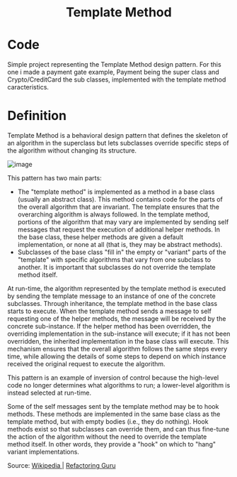 <div align="center">
  <h1> Template Method  </h1>
</div>

# Code

Simple project representing the Template Method design pattern. For this one i made a payment gate example, Payment being the super class and Crypto/CreditCard the sub classes, implemented with the template method caracteristics.

# Definition

Template Method is a behavioral design pattern that defines the skeleton of an algorithm in the superclass but lets subclasses override specific steps of the algorithm without changing its structure.

![image](https://user-images.githubusercontent.com/40416044/149624505-066e86a7-620a-45e5-b2c2-06915bb85583.png)

This pattern has two main parts:

- The "template method" is implemented as a method in a base class (usually an abstract class). This method contains code for the parts of the overall algorithm that are invariant. The template ensures that the overarching algorithm is always followed. In the template method, portions of the algorithm that may vary are implemented by sending self messages that request the execution of additional helper methods. In the base class, these helper methods are given a default implementation, or none at all (that is, they may be abstract methods).
- Subclasses of the base class "fill in" the empty or "variant" parts of the "template" with specific algorithms that vary from one subclass to another. It is important that subclasses do not override the template method itself.

At run-time, the algorithm represented by the template method is executed by sending the template message to an instance of one of the concrete subclasses. Through inheritance, the template method in the base class starts to execute. When the template method sends a message to self requesting one of the helper methods, the message will be received by the concrete sub-instance. If the helper method has been overridden, the overriding implementation in the sub-instance will execute; if it has not been overridden, the inherited implementation in the base class will execute. This mechanism ensures that the overall algorithm follows the same steps every time, while allowing the details of some steps to depend on which instance received the original request to execute the algorithm.

This pattern is an example of inversion of control because the high-level code no longer determines what algorithms to run; a lower-level algorithm is instead selected at run-time.

Some of the self messages sent by the template method may be to hook methods. These methods are implemented in the same base class as the template method, but with empty bodies (i.e., they do nothing). Hook methods exist so that subclasses can override them, and can thus fine-tune the action of the algorithm without the need to override the template method itself. In other words, they provide a "hook" on which to "hang" variant implementations.





Source: <a href="https://pt.wikipedia.org/wiki/Flyweight"> Wikipedia </a> | <a href="https://refactoring.guru/design-patterns/flyweight"> Refactoring Guru </a>
